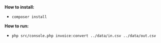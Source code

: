 **How to install:**
 - `composer install`

**How to run:**
 - `php src/console.php invoice:convert ../data/in.csv ../data/out.csv`